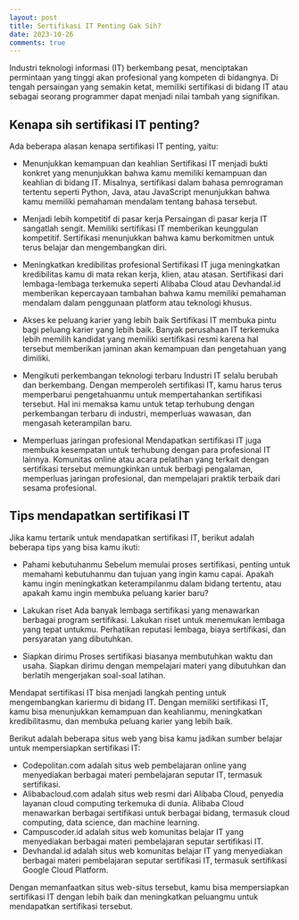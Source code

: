 ```yaml
---
layout: post
title: Sertifikasi IT Penting Gak Sih?
date: 2023-10-26
comments: true
---
```


Industri teknologi informasi (IT) berkembang pesat, menciptakan permintaan yang tinggi akan profesional yang kompeten di bidangnya. Di
tengah persaingan yang semakin ketat, memiliki sertifikasi di bidang IT atau sebagai seorang programmer dapat menjadi nilai tambah yang
signifikan.

## Kenapa sih sertifikasi IT penting?

Ada beberapa alasan kenapa sertifikasi IT penting, yaitu:

- Menunjukkan kemampuan dan keahlian
Sertifikasi IT menjadi bukti konkret yang menunjukkan bahwa kamu memiliki kemampuan dan keahlian di bidang IT. Misalnya, sertifikasi dalam
bahasa pemrograman tertentu seperti Python, Java, atau JavaScript menunjukkan bahwa kamu memiliki pemahaman mendalam tentang bahasa tersebut.

- Menjadi lebih kompetitif di pasar kerja
Persaingan di pasar kerja IT sangatlah sengit. Memiliki sertifikasi IT memberikan keunggulan kompetitif. Sertifikasi menunjukkan bahwa kamu
berkomitmen untuk terus belajar dan mengembangkan diri.

- Meningkatkan kredibilitas profesional
Sertifikasi IT juga meningkatkan kredibilitas kamu di mata rekan kerja, klien, atau atasan. Sertifikasi dari lembaga-lembaga terkemuka
seperti Alibaba Cloud atau Devhandal.id memberikan kepercayaan tambahan bahwa kamu memiliki pemahaman mendalam dalam penggunaan platform
atau teknologi khusus.

- Akses ke peluang karier yang lebih baik
Sertifikasi IT membuka pintu bagi peluang karier yang lebih baik. Banyak perusahaan IT terkemuka lebih memilih kandidat yang memiliki
sertifikasi resmi karena hal tersebut memberikan jaminan akan kemampuan dan pengetahuan yang dimiliki.

- Mengikuti perkembangan teknologi terbaru
Industri IT selalu berubah dan berkembang. Dengan memperoleh sertifikasi IT, kamu harus terus memperbarui pengetahuanmu untuk
mempertahankan sertifikasi tersebut. Hal ini memaksa kamu untuk tetap terhubung dengan perkembangan terbaru di industri, memperluas
wawasan, dan mengasah keterampilan baru.

- Memperluas jaringan profesional
Mendapatkan sertifikasi IT juga membuka kesempatan untuk terhubung dengan para profesional IT lainnya. Komunitas online atau acara
pelatihan yang terkait dengan sertifikasi tersebut memungkinkan untuk berbagi pengalaman, memperluas jaringan profesional, dan mempelajari
praktik terbaik dari sesama profesional.

## Tips mendapatkan sertifikasi IT

Jika kamu tertarik untuk mendapatkan sertifikasi IT, berikut adalah beberapa tips yang bisa kamu ikuti:

- Pahami kebutuhanmu
Sebelum memulai proses sertifikasi, penting untuk memahami kebutuhanmu dan tujuan yang ingin kamu capai. Apakah kamu ingin meningkatkan
keterampilanmu dalam bidang tertentu, atau apakah kamu ingin membuka peluang karier baru?

- Lakukan riset
Ada banyak lembaga sertifikasi yang menawarkan berbagai program sertifikasi. Lakukan riset untuk menemukan lembaga yang tepat untukmu.
Perhatikan reputasi lembaga, biaya sertifikasi, dan persyaratan yang dibutuhkan.

- Siapkan dirimu
Proses sertifikasi biasanya membutuhkan waktu dan usaha. Siapkan dirimu dengan mempelajari materi yang dibutuhkan dan berlatih mengerjakan soal-soal latihan.

Mendapat sertifikasi IT bisa menjadi langkah penting untuk mengembangkan kariermu di bidang IT. Dengan memiliki sertifikasi IT, kamu bisa
menunjukkan kemampuan dan keahlianmu, meningkatkan kredibilitasmu, dan membuka peluang karier yang lebih baik.

Berikut adalah beberapa situs web yang bisa kamu jadikan sumber belajar untuk mempersiapkan sertifikasi IT:

- Codepolitan.com adalah situs web pembelajaran online yang menyediakan berbagai materi pembelajaran seputar IT, termasuk sertifikasi.
- Alibabacloud.com adalah situs web resmi dari Alibaba Cloud, penyedia layanan cloud computing terkemuka di dunia. Alibaba Cloud menawarkan berbagai sertifikasi untuk berbagai bidang, termasuk cloud computing, data science, dan machine learning.
- Campuscoder.id adalah situs web komunitas belajar IT yang menyediakan berbagai materi pembelajaran seputar sertifikasi IT.
- Devhandal.id adalah situs web komunitas belajar IT yang menyediakan berbagai materi pembelajaran seputar sertifikasi IT, termasuk sertifikasi Google Cloud Platform.

Dengan memanfaatkan situs web-situs tersebut, kamu bisa mempersiapkan sertifikasi IT dengan lebih baik dan meningkatkan peluangmu untuk mendapatkan sertifikasi tersebut.
